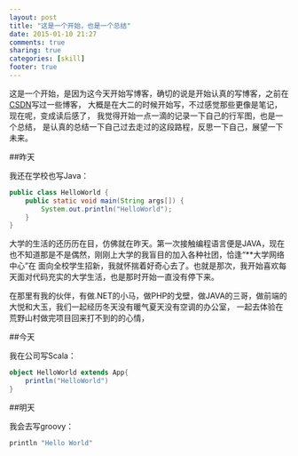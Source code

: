 ```yaml
---
layout: post
title: "这是一个开始，也是一个总结"
date: 2015-01-10 21:27
comments: true
sharing: true
categories: [skill]
footer: true
---
```


这是一个开始，是因为这今天开始写博客，确切的说是开始认真的写博客，之前在[CSDN](http://blog.csdn.net/wclxyn)写过一些博客，
大概是在大二的时候开始写，不过感觉那些更像是笔记，现在呢，变成读后感了，
我觉得开始一点一滴的记录一下自己的行军图，也是一个总结，
是认真的总结一下自己过去走过的这段路程，反思一下自己，展望一下未来。
<!-- more -->
##昨天

我还在学校也写Java：

```java HelloWorld.java
public class HelloWorld {
    public static void main(String args[]) {
        System.out.println("HelloWorld");
    }
}
```
大学的生活的还历历在目，仿佛就在昨天。第一次接触编程语言便是JAVA，现在也不知道那是不是偶然，刚刚上大学的我盲目的加入各种社团，恰逢“**大学网络中心”在
面向全校学生招新，我就怀揣着好奇心去了。也就是那次，我开始喜欢每天面对代码充实的大学生活，也是那时开始一直没有停下来。

在那里有我的伙伴，有做.NET的小马，做PHP的戈壁，做JAVA的三哥，做前端的大悦和大玉，我们一起经历冬天没有暖气夏天没有空调的办公室，
一起去体验在荒野山村做完项目回来打不到的的心情，


##今天

我在公司写Scala：

```scala HelloWorld.scala
object HelloWorld extends App{
    println("HelloWorld")
}
```
##明天

我会去写groovy：

```groovy HelloWorld.groovy
println "Hello World"
```